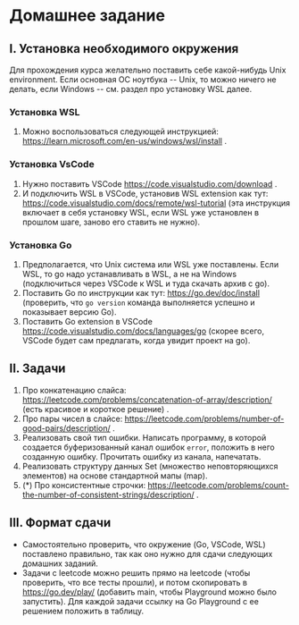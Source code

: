 
# Домашнее задание

## I. Установка необходимого окружения

Для прохождения курса желательно поставить себе какой-нибудь Unix environment. Если основная ОС ноутбука -- Unix, то можно ничего не делать, если Windows -- см. раздел про установку WSL далее.

### Установка WSL 

1. Можно воспользоваться следующей инструкцией: https://learn.microsoft.com/en-us/windows/wsl/install .

### Установка VsCode

1. Нужно поставить VSCode https://code.visualstudio.com/download .
2. И подключить WSL в VSCode, установив WSL extension как тут: https://code.visualstudio.com/docs/remote/wsl-tutorial (эта инструкция включает в себя установку WSL, если WSL уже установлен в прошлом шаге, заново его ставить не нужно).

### Установка Go

1. Предполагается, что Unix cистема или WSL уже поставлены. Если WSL, то go надо устанавливать в WSL, а не на Windows (подключиться через VSCode к WSL и туда скачать архив с go).
2. Поставить Go по инструкции как тут: https://go.dev/doc/install (проверить, что `go version` команда выполняется успешно и показывает версию Go).
3. Поставить Go extension в VSCode https://code.visualstudio.com/docs/languages/go (скорее всего, VSCode будет сам предлагать, когда увидит проект на go).

## II. Задачи

1. Про конкатенацию слайса: https://leetcode.com/problems/concatenation-of-array/description/ (есть красивое и короткое решение) .
2. Про пары чисел в слайсе: https://leetcode.com/problems/number-of-good-pairs/description/ .
3. Реализовать свой тип ошибки. Написать программу, в которой создается буферизованный канал ошибок `error`, положить в него созданную ошибку. Прочитать ошибку из канала, напечатать.
4. Реализовать структуру данных Set (множество неповторяющихся элементов) на основе стандартной мапы (map).
5. (*) Про консистентные строчки: https://leetcode.com/problems/count-the-number-of-consistent-strings/description/ .

## III. Формат сдачи

- Самостоятельно проверить, что окружение (Go, VSCode, WSL) поставлено правильно, так как оно нужно для сдачи следующих домашних заданий.
- Задачи с leetcode можно решить прямо на leetcode (чтобы проверить, что все тесты прошли), и потом скопировать в https://go.dev/play/ (добавить main, чтобы Playground можно было запустить). Для каждой задачи ссылку на Go Playground с ее решением положить в таблицу.
